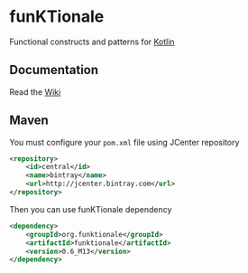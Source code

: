 funKTionale
===========

Functional constructs and patterns for [Kotlin](http://kotlin-lang.org)

## Documentation

Read the [Wiki](https://github.com/MarioAriasC/funKTionale/wiki)

## Maven

You must configure your ```pom.xml``` file using JCenter repository

```xml
<repository>
    <id>central</id>
    <name>bintray</name>
    <url>http://jcenter.bintray.com</url>
</repository>
```

Then you can use funKTionale dependency

```xml
<dependency>
    <groupId>org.funktionale</groupId>
    <artifactId>funktionale</artifactId>
    <version>0.6_M13</version>
</dependency>
```


